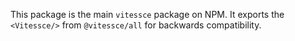 This package is the main `vitessce` package on NPM.
It exports the `<Vitessce/>` from `@vitessce/all` for backwards compatibility.
